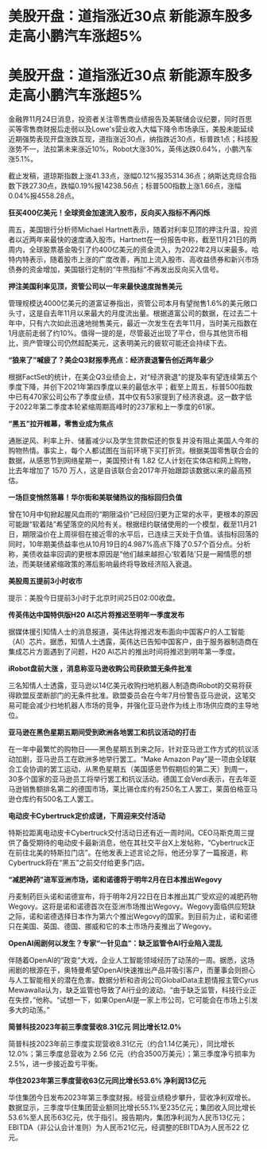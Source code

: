 # 美股开盘：道指涨近30点 新能源车股多走高小鹏汽车涨超5%

# 美股开盘：道指涨近30点 新能源车股多走高小鹏汽车涨超5%

金融界11月24日消息，投资者关注零售商业绩报告及美联储会议纪要，同时百思买等零售商财报后走弱以及Lowe's营业收入大幅下降令市场承压，美股未能延续近期强势表现开盘涨跌互现，道指涨近30点，纳指跌近30点，标普跌1点；科技股涨势不一，法拉第未来涨近10%，Robot大涨30%，英伟达跌0.64%，小鹏汽车涨5.1%。

截止发稿，道琼斯指数上涨41.33点，涨幅0.12%报35314.36点；纳斯达克综合指数下跌27.30点，跌幅0.19%报14238.56点；标普500指数上涨1.66点，涨幅0.04%报4558.28点。

**狂买400亿美元！全球资金加速流入股市，反向买入指标不再闪烁**

周五，美国银行分析师Michael
Hartnett表示，随着对利率见顶的押注升温，投资者以近两年来最快的速度涌入股市。Hartnett在一份报告中称，截至11月21日的两周内，全球股票基金吸引了约400亿美元的资金流入，为2022年2月以来最多。哈特内特表示，随着股市上涨的广度改善，再加上流入股市、高收益债券和新兴市场债券的资金增加，美国银行定制的“牛熊指标”不再发出反向买入信号。

**押注美国利率见顶，资管公司以一年来最快速度抛售美元**

管理规模达4000亿美元的道富证券指出，资管公司本月有望抛售1.6%的美元敞口头寸，这是自去年11月以来最大的月度流出量。根据道富公司的数据，在过去二十年中，只有六次如此迅速地抛售美元，最近一次发生在去年11月，当时美元指数在1月底前走弱了约10%。值得一提的是，尽管最近出现了平仓，但与其他货币相比，资产管理公司仍然超配美元，这表明美元的疲软可能还会持续下去。

**“狼来了”喊疲了？美企Q3财报季亮点：经济衰退警告创近两年最少**

根据FactSet的统计，在美企Q3业绩会上，对“经济衰退”的提及率有望连续第五个季度下降，并创下2021年第四季度以来的最低水平；截至上周五，标普500指数中已有470家公司公布了季度业绩，其中仅有53家提到了经济衰退。这一数字低于2022年第二季度本轮紧缩周期高峰时的237家和上一季度的61家。

**“黑五”拉开帷幕，零售业成为焦点**

通胀逆风、利率上升、储蓄减少以及学生贷款偿还的恢复并没有阻止美国人今年的购物热情。事实上，每个人都试图在当前环境下买打折货。根据美国零售联合会的数据，从感恩节到网络星期一，美国预计有
1.82 亿人计划在实体店和网上购物，比去年增加了 1570 万人，这是自该联合会2017年开始跟踪该数据以来的最高预估。

**一场巨变悄然落幕！华尔街和美联储热议的指标回归负值**

曾在10月中旬掀起腥风血雨的“期限溢价”已经回归更为正常的水平，更根本的原因可能跟“软着陆”希望落空的风险有关。根据纽约联储使用的一个模型，截至11月21日，期限溢价在上周徘徊在接近零的水平后，已连续三天处于负值。该指标回落的同时，10年期美债益率也从10月19日的4.987%高点下降了0.57个百分点。分析称，美债收益率回调的更根本原因是“他们越来越担心‘软着陆’只是一厢情愿的想法，而美联储紧缩政策的滞后影响最终将导致经济陷入衰退。

**美股周五提前3小时收市**

提示：美股今日提前3小时于北京时间25日02:00收盘。

**传英伟达中国特供版H20 AI芯片将推迟至明年一季度发布**

据媒体援引知情人士的消息报道，英伟达将推迟发布面向中国客户的人工智能（AI）芯片。据悉，知情人士透露，英伟达已告知中国客户，由于服务器制造商在集成芯片方面遇到了问题，H20
AI芯片的推出时间将推迟到明年第一季度。

**iRobot盘前大涨 ，消息称亚马逊收购公司获欧盟无条件批准**

三名知情人士透露，亚马逊以14亿美元收购扫地机器人制造商iRobot的交易将获得欧盟反垄断部门的无条件批准。欧盟委员会在今年7月份警告亚马逊说，这笔交易可能会减少扫地机器人市场的竞争，并强化亚马逊作为线上市场供应商的主导地位。

**亚马逊在黑色星期五期间受到欧洲各地罢工和抗议活动的打击**

在一年中最繁忙的购物日——黑色星期五到来之际，针对亚马逊工作方式的抗议活动加剧，亚马逊员工在欧洲多地举行罢工。“Make Amazon
Pay”是一项由全球联合工会协调的罢工运动，从黑色星期五（美国感恩节假期后的第二天）到周一，30多个国家的亚马逊员工将举行罢工和抗议活动。德国工会Verdi表示，在去年亚马逊销售额排名第二的德国市场，莱比锡仓库约有250名工人罢工，莱茵伯格亚马逊仓库约有500名工人罢工。

**电动皮卡Cybertruck定价成谜，下周迎来交付活动**

特斯拉距离电动皮卡Cybertruck交付活动日还有近一周时间。CEO马斯克周三提供了备受期待的电动皮卡最新消息，他在其社交平台X上发帖称，“Cybertruck正在前往北美的特斯拉门店”。在他发表上述言论之际，他还分享了一篇报道，称Cybertruck将在“黑五”之前交付给更多门店。

**“减肥神药”进军亚洲市场，诺和诺德将于明年2月在日本推出Wegovy**

丹麦制药巨头诺和诺德宣布，将于明年2月22日在日本推出其广受欢迎的减肥药物Wegovy。这将是诺和诺德首次在亚洲市场推出Wegovy。Wegovy面临供应短缺之际，诺和诺德选择日本作为第六个推出Wegovy的国家。到目前为止，诺和诺德只在美国、英国、德国、挪威和它的本土市场丹麦推出了Wegovy。

**OpenAI闹剧何以发生？专家“一针见血”：缺乏监管令AI行业陷入混乱**

伴随着OpenAI的“政变”大戏，企业人工智能领域经历了动荡的一周。据悉，这场闹剧的根源在于，奥特曼希望OpenAI快速推出产品并吸引客户，而董事会则担心与人工智能相关的潜在危害。数据分析和咨询公司GlobalData主题情报主管Cyrus
Mewawalla认为，缺乏监管也导致了AI行业的波动。“由于缺乏监管，科技行业正在失控，”他称。“试想一下，如果OpenAI是一家上市公司，它可能会在市场上引发多大的动荡。”

**简普科技2023年前三季度营收8.31亿元 同比增长12.0%**

简普科技2023年前三季度实现营收8.31亿元（约合1.14亿美元），同比增长12.0%；第三季度总营收为 2.56
亿元（约合3500万美元）；第三季度净亏损率为2.5%，进一步接近盈亏平衡。

**华住2023年第三季度营收63亿元同比增长53.6% 净利润13亿元**

华住集团今日发布2023年第三季度财报。经营业绩稳步攀升，营收净利双增长。数据显示，三季度华住集团营业额同比增长55.1%至235亿元；集团收入同比增长53.6%至人民币63亿元，优于指引。报告期内，集团净利润为人民币13亿元；EBITDA（非公认会计准则）为人民币21亿元，经调整的EBITDA为人民币22
亿元。

